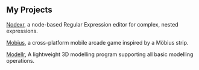 ## My Projects

[Nodexr](https://jcparkyn.github.io/nodexr), a node-based Regular Expression editor for complex, nested expressions.

[Mobius](https://play.google.com/store/apps/details?id=com.Jamosium.Mobius), a cross-platform mobile arcade game inspired by a Möbius strip.

[Modellr](https://jcparkyn.github.io/Modellr), A lightweight 3D modelling program supporting all basic modelling operations.
